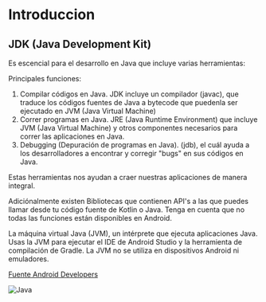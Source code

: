 # Introduccion

## JDK (Java Development Kit)

Es escencial para el desarrollo en Java que incluye varias herramientas:

Principales funciones:

1. Compilar códigos en Java. JDK incluye un compilador (javac), que traduce los códigos fuentes de Java a bytecode que puedenla ser ejecutado en JVM (Java Virtual Machine)
2. Correr programas en Java. JRE (Java Runtime Environment) que incluye JVM (Java Virtual Machine) y otros componentes necesarios para correr las aplicaciones en Java.
3. Debugging (Depuración de programas en Java). (jdb), el cuál ayuda a los desarrolladores a encontrar y corregir "bugs" en sus códigos en Java.

Estas herramientas nos ayudan a craer nuestras aplicaciones de manera integral.

Adiciónalmente existen Bibliotecas que contienen API's a las que puedes llamar desde tu código fuente de Kotlin o Java. Tenga en cuenta que no todas las funciones están disponibles en Android.

La máquina virtual Java (JVM), un intérprete que ejecuta aplicaciones Java. Usas la JVM para ejecutar el IDE de Android Studio y la herramienta de compilación de Gradle. La JVM no se utiliza en dispositivos Android ni emuladores.

[Fuente Android Developers](https://developer.android.com/build/jdks)

![Java](https://developer.android.com/static/images/build/jdks.png)
